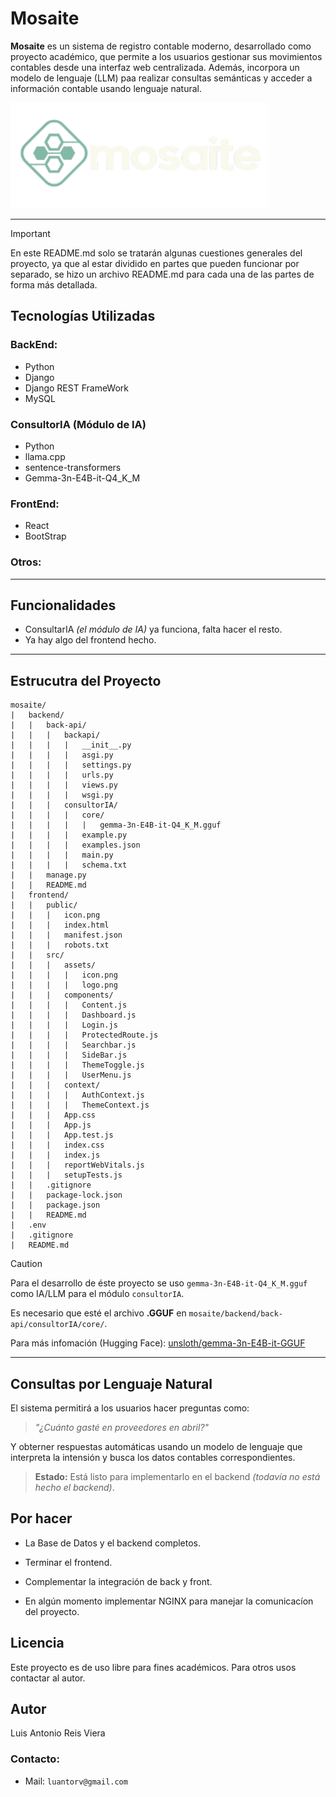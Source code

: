 # Mosaite

**Mosaite** es un sistema de registro contable moderno, desarrollado como proyecto académico, que permite a los usuarios gestionar sus movimientos contables desde una interfaz web centralizada. Además, incorpora un modelo de lenguaje (LLM) paa realizar consultas semánticas y acceder a información contable usando lenguaje natural.

<img src="./frontend/front/src/assets/logo.png" alt="Logo Mosaite" width=auto>

---

>[!IMPORTANT]
> En este README.md solo se tratarán algunas cuestiones generales del proyecto, ya que al estar dividido en partes que pueden funcionar por separado, se hizo un archivo README.md para cada una de las partes de forma más detallada.

## Tecnologías Utilizadas

### BackEnd:

- Python 
- Django 
- Django REST FrameWork
- MySQL

### ConsultorIA (Módulo de IA)

- Python
- llama.cpp
- sentence-transformers
- Gemma-3n-E4B-it-Q4_K_M

### FrontEnd:

- React
- BootStrap

### Otros:

---

## Funcionalidades

- ConsultarIA _(el módulo de IA)_ ya funciona, falta hacer el resto.
- Ya hay algo del frontend hecho.

---

## Estrucutra del Proyecto

```
mosaite/
|   backend/
|   |   back-api/
|   |   |   backapi/
|   |   |   |   __init__.py
|   |   |   |   asgi.py
|   |   |   |   settings.py
|   |   |   |   urls.py
|   |   |   |   views.py
|   |   |   |   wsgi.py
|   |   |   consultorIA/
|   |   |   |   core/
|   |   |   |   |   gemma-3n-E4B-it-Q4_K_M.gguf
|   |   |   |   example.py
|   |   |   |   examples.json
|   |   |   |   main.py
|   |   |   |   schema.txt
|   |   manage.py
|   |   README.md
|   frontend/
|   |   public/
|   |   |   icon.png
|   |   |   index.html
|   |   |   manifest.json
|   |   |   robots.txt
|   |   src/
|   |   |   assets/
|   |   |   |   icon.png
|   |   |   |   logo.png
|   |   |   components/
|   |   |   |   Content.js
|   |   |   |   Dashboard.js
|   |   |   |   Login.js
|   |   |   |   ProtectedRoute.js
|   |   |   |   Searchbar.js
|   |   |   |   SideBar.js
|   |   |   |   ThemeToggle.js
|   |   |   |   UserMenu.js
|   |   |   context/
|   |   |   |   AuthContext.js
|   |   |   |   ThemeContext.js
|   |   |   App.css
|   |   |   App.js
|   |   |   App.test.js
|   |   |   index.css
|   |   |   index.js
|   |   |   reportWebVitals.js
|   |   |   setupTests.js
|   |   .gitignore
|   |   package-lock.json
|   |   package.json
|   |   README.md
|   .env
|   .gitignore
|   README.md
```

>[!CAUTION]
> Para el desarrollo de éste proyecto se uso `gemma-3n-E4B-it-Q4_K_M.gguf` como IA/LLM para el módulo `consultorIA`.
>
> Es necesario que esté el archivo **.GGUF** en `mosaite/backend/back-api/consultorIA/core/`.
>
> Para más infomación (Hugging Face): [unsloth/gemma-3n-E4B-it-GGUF](https://huggingface.co/unsloth/gemma-3n-E4B-it-GGUF)

---

## Consultas por Lenguaje Natural

El sistema permitirá a los usuarios hacer preguntas como:

> _"¿Cuánto gasté en proveedores en abril?"_

Y obterner respuestas automáticas usando un modelo de lenguaje que interpreta la intensión y busca los datos contables correspondientes.

> **Estado:** Está listo para implementarlo en el backend _(todavía no está hecho el backend)_.

## Por hacer

- La Base de Datos y el backend completos.

- Terminar el frontend.

- Complementar la integración de back y front.

- En algún momento implementar NGINX para manejar la comunicacíon del proyecto.

## Licencia

Este proyecto es de uso libre para fines académicos. Para otros usos contactar al autor.

## Autor

Luis Antonio Reis Viera

### Contacto:

- Mail: `luantorv@gmail.com`